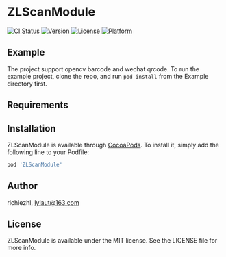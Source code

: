 # ZLScanModule

[![CI Status](https://img.shields.io/travis/richiezhl/ZLScanModule.svg?style=flat)](https://travis-ci.org/richiezhl/ZLScanModule)
[![Version](https://img.shields.io/cocoapods/v/ZLScanModule.svg?style=flat)](https://cocoapods.org/pods/ZLScanModule)
[![License](https://img.shields.io/cocoapods/l/ZLScanModule.svg?style=flat)](https://cocoapods.org/pods/ZLScanModule)
[![Platform](https://img.shields.io/cocoapods/p/ZLScanModule.svg?style=flat)](https://cocoapods.org/pods/ZLScanModule)

## Example

The project support opencv barcode and wechat qrcode.
To run the example project, clone the repo, and run `pod install` from the Example directory first.

## Requirements

## Installation

ZLScanModule is available through [CocoaPods](https://cocoapods.org). To install
it, simply add the following line to your Podfile:

```ruby
pod 'ZLScanModule'
```

## Author

richiezhl, lylaut@163.com

## License

ZLScanModule is available under the MIT license. See the LICENSE file for more info.
